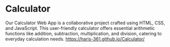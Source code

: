 # Calculator
Our Calculator Web App is a collaborative project crafted using HTML, CSS, and JavaScript. This user-friendly calculator offers essential arithmetic functions like addition, subtraction, multiplication, and division, catering to everyday calculation needs. 
 https://haris-361.github.io/Calculator/
